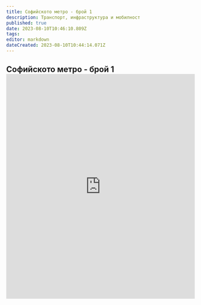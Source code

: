 ```yaml
---
title: Софийското метро - брой 1
description: Транспорт, инфраструктура и мобилност
published: true
date: 2023-08-10T10:46:10.809Z
tags: 
editor: markdown
dateCreated: 2023-08-10T10:44:14.071Z
---
```



<h2><span class="text-small">Софийското метро - брой 1</span>
<iframe src="https://drive.google.com/file/d/13G5krzWCgAgV38kwRXin3e1Cm8eVaVPk/preview"
    frameBorder="0"
    scrolling="auto"
    width="100%"
        height="600px"
></iframe>